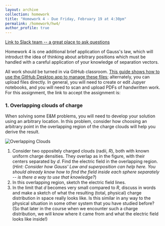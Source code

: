 ```yaml
---
layout: archive
collection: homework
title: "Homework 4 - Due Friday, February 19 at 4:30pm"
permalink: /homework/hw4/
author_profile: true
---
```

[Link to Slack team -- a great place to ask questions](https://physicsatregis.slack.com)

Homework 4 is one additional brief application of Gauss's law, which will introduct the idea of thinking about arbitrary positions which must be handled with a careful application of your knowledge of separation vectors.

All work should be turned in via GitHub classroom. [This guide shows how to use the GitHub Desktop app to manage these files](https://emtilt.github.io/guides/githubclass/); alternately, you can upload files directly. In general, you will need to create or edit Jupyer notebooks, and you will need to scan and upload PDFs of handwritten work. For this assignment, the link to accept the assignment is: []()

### 1. Overlapping clouds of charge

When solving some E&M problems, you will need to develop your solution using an arbitrary location. In this problem, consider how choosing an arbitrary point in the overlapping region of the charge clouds will help you derive the result.

![Overlapping Clouds](../../images/hw4-overlapping_clouds.png "Overlapping Clouds")
1. Consider two oppositely charged clouds (radii, $R$), both with known uniform charge densities. They overlap as in the figure, with their centers separated by $d$. Find the electric field in the overlapping region. (*Hint: Consider how Gauss' Law and superposition can help here. You should already know how to find the field inside each sphere separately -- is there a way to use that knowledge?*)
2. In this overlapping region, sketch the electric field lines.
3. In the limit that $d$ becomes very small compared to $R$, discuss in words and make a sketch of what the resulting (total, physical) charge distribution in space really looks like. Is this similar in any way to the physical situation in some other system that you have studied before? (So that later in the course when we encounter such a charge distribution, we will know where it came from and what the electric field looks like inside!)
